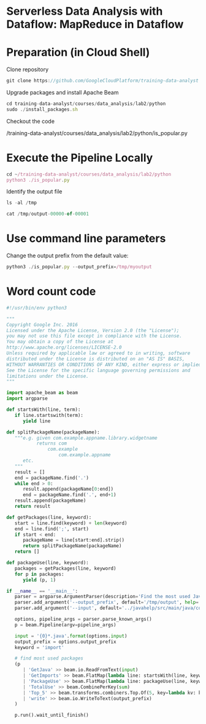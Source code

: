 # Serverless Data Analysis with Dataflow: MapReduce in Dataflow

# Preparation (in Cloud Shell)

Clone repository

```jsx
git clone https://github.com/GoogleCloudPlatform/training-data-analyst
```

Upgrade packages and install Apache Beam

```jsx
cd training-data-analyst/courses/data_analysis/lab2/python
sudo ./install_packages.sh
```

Checkout the code

/training-data-analyst/courses/data_analysis/lab2/python/is_popular.py

# Execute the Pipeline Locally

```jsx
cd ~/training-data-analyst/courses/data_analysis/lab2/python
python3 ./is_popular.py
```

Identify the output file

```jsx
ls -al /tmp
```

```jsx
cat /tmp/output-00000-of-00001
```

# Use command line parameters

Change the output prefix from the default value:

```jsx
python3 ./is_popular.py --output_prefix=/tmp/myoutput
```

# Word count code

```python
#!/usr/bin/env python3

"""
Copyright Google Inc. 2016
Licensed under the Apache License, Version 2.0 (the "License");
you may not use this file except in compliance with the License.
You may obtain a copy of the License at
http://www.apache.org/licenses/LICENSE-2.0
Unless required by applicable law or agreed to in writing, software
distributed under the License is distributed on an "AS IS" BASIS,
WITHOUT WARRANTIES OR CONDITIONS OF ANY KIND, either express or implied.
See the License for the specific language governing permissions and
limitations under the License.
"""

import apache_beam as beam
import argparse

def startsWith(line, term):
   if line.startswith(term):
      yield line

def splitPackageName(packageName):
   """e.g. given com.example.appname.library.widgetname
           returns com
	           com.example
                   com.example.appname
      etc.
   """
   result = []
   end = packageName.find('.')
   while end > 0:
      result.append(packageName[0:end])
      end = packageName.find('.', end+1)
   result.append(packageName)
   return result

def getPackages(line, keyword):
   start = line.find(keyword) + len(keyword)
   end = line.find(';', start)
   if start < end:
      packageName = line[start:end].strip()
      return splitPackageName(packageName)
   return []

def packageUse(line, keyword):
   packages = getPackages(line, keyword)
   for p in packages:
      yield (p, 1)

if __name__ == '__main__':
   parser = argparse.ArgumentParser(description='Find the most used Java packages')
   parser.add_argument('--output_prefix', default='/tmp/output', help='Output prefix')
   parser.add_argument('--input', default='../javahelp/src/main/java/com/google/cloud/training/dataanalyst/javahelp/', help='Input directory')

   options, pipeline_args = parser.parse_known_args()
   p = beam.Pipeline(argv=pipeline_args)

   input = '{0}*.java'.format(options.input)
   output_prefix = options.output_prefix
   keyword = 'import'

   # find most used packages
   (p
      | 'GetJava' >> beam.io.ReadFromText(input)
      | 'GetImports' >> beam.FlatMap(lambda line: startsWith(line, keyword))
      | 'PackageUse' >> beam.FlatMap(lambda line: packageUse(line, keyword))
      | 'TotalUse' >> beam.CombinePerKey(sum)
      | 'Top_5' >> beam.transforms.combiners.Top.Of(5, key=lambda kv: kv[1])
      | 'write' >> beam.io.WriteToText(output_prefix)
   )

   p.run().wait_until_finish()
```